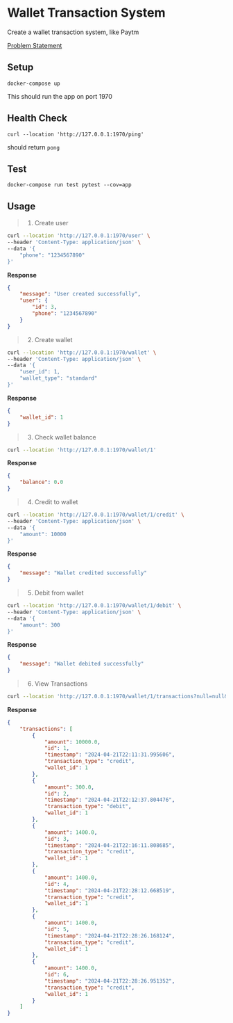 # Wallet Transaction System

Create a wallet transaction system, like Paytm

[Problem Statement](./problem_statement.pdf)


## Setup

`docker-compose up`

This should run the app on port 1970

## Health Check

`curl --location 'http://127.0.0.1:1970/ping'`

should return `pong`

## Test


`docker-compose run test pytest --cov=app`


## Usage

> 1. Create user

```bash
curl --location 'http://127.0.0.1:1970/user' \
--header 'Content-Type: application/json' \
--data '{
    "phone": "1234567890"
}'
```


**Response**

```json
{
    "message": "User created successfully",
    "user": {
        "id": 3,
        "phone": "1234567890"
    }
}
```

> 2. Create wallet

```bash
curl --location 'http://127.0.0.1:1970/wallet' \
--header 'Content-Type: application/json' \
--data '{
    "user_id": 1,
    "wallet_type": "standard"
}'
```

**Response**

```json
{
    "wallet_id": 1
}
```

> 3. Check wallet balance


```bash
curl --location 'http://127.0.0.1:1970/wallet/1'
```

**Response**

```json
{
    "balance": 0.0
}
```


> 4. Credit to wallet

```bash
curl --location 'http://127.0.0.1:1970/wallet/1/credit' \
--header 'Content-Type: application/json' \
--data '{
    "amount": 10000
}'
```

**Response**

```json
{
    "message": "Wallet credited successfully"
}
```

> 5. Debit from wallet

```bash
curl --location 'http://127.0.0.1:1970/wallet/1/debit' \
--header 'Content-Type: application/json' \
--data '{
    "amount": 300
}'
```

**Response**


```json
{
    "message": "Wallet debited successfully"
}
```


> 6. View Transactions

```bash
curl --location 'http://127.0.0.1:1970/wallet/1/transactions?null=null&start_date=2020-06-21&end_date=2025-06-21'
```

**Response**

```json
{
    "transactions": [
        {
            "amount": 10000.0,
            "id": 1,
            "timestamp": "2024-04-21T22:11:31.995606",
            "transaction_type": "credit",
            "wallet_id": 1
        },
        {
            "amount": 300.0,
            "id": 2,
            "timestamp": "2024-04-21T22:12:37.804476",
            "transaction_type": "debit",
            "wallet_id": 1
        },
        {
            "amount": 1400.0,
            "id": 3,
            "timestamp": "2024-04-21T22:16:11.808685",
            "transaction_type": "credit",
            "wallet_id": 1
        },
        {
            "amount": 1400.0,
            "id": 4,
            "timestamp": "2024-04-21T22:28:12.668519",
            "transaction_type": "credit",
            "wallet_id": 1
        },
        {
            "amount": 1400.0,
            "id": 5,
            "timestamp": "2024-04-21T22:28:26.168124",
            "transaction_type": "credit",
            "wallet_id": 1
        },
        {
            "amount": 1400.0,
            "id": 6,
            "timestamp": "2024-04-21T22:28:26.951352",
            "transaction_type": "credit",
            "wallet_id": 1
        }
    ]
}
```
